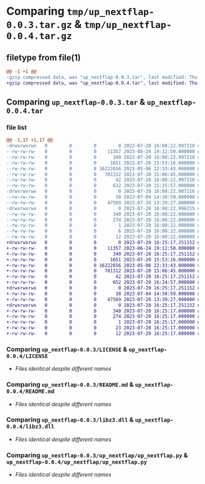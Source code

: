 # Comparing `tmp/up_nextflap-0.0.3.tar.gz` & `tmp/up_nextflap-0.0.4.tar.gz`

## filetype from file(1)

```diff
@@ -1 +1 @@
-gzip compressed data, was "up_nextflap-0.0.3.tar", last modified: Thu Jul 20 16:08:22 2023, max compression
+gzip compressed data, was "up_nextflap-0.0.4.tar", last modified: Thu Jul 20 16:25:17 2023, max compression
```

## Comparing `up_nextflap-0.0.3.tar` & `up_nextflap-0.0.4.tar`

### file list

```diff
@@ -1,17 +1,17 @@
-drwxrwxrwx   0        0        0        0 2023-07-20 16:08:22.997218 up_nextflap-0.0.3/
--rw-rw-rw-   0        0        0    11357 2023-06-24 19:12:50.000000 up_nextflap-0.0.3/LICENSE
--rw-rw-rw-   0        0        0      340 2023-07-20 16:08:22.997218 up_nextflap-0.0.3/PKG-INFO
--rw-rw-rw-   0        0        0     1651 2023-07-20 15:53:16.000000 up_nextflap-0.0.3/README.md
--rw-rw-rw-   0        0        0 16222656 2023-05-06 22:33:43.000000 up_nextflap-0.0.3/libz3.dll
--rw-rw-rw-   0        0        0   781312 2023-07-20 15:06:45.000000 up_nextflap-0.0.3/nextflap.pyd
--rw-rw-rw-   0        0        0       42 2023-07-20 16:08:22.997218 up_nextflap-0.0.3/setup.cfg
--rw-rw-rw-   0        0        0      632 2023-07-20 15:15:57.000000 up_nextflap-0.0.3/setup.py
-drwxrwxrwx   0        0        0        0 2023-07-20 16:08:22.987216 up_nextflap-0.0.3/up_nextflap/
--rw-rw-rw-   0        0        0       38 2023-07-04 14:38:59.000000 up_nextflap-0.0.3/up_nextflap/__init__.py
--rw-rw-rw-   0        0        0    47569 2023-07-20 13:39:27.000000 up_nextflap-0.0.3/up_nextflap/up_nextflap.py
-drwxrwxrwx   0        0        0        0 2023-07-20 16:08:22.996215 up_nextflap-0.0.3/up_nextflap.egg-info/
--rw-rw-rw-   0        0        0      340 2023-07-20 16:08:22.000000 up_nextflap-0.0.3/up_nextflap.egg-info/PKG-INFO
--rw-rw-rw-   0        0        0      274 2023-07-20 16:08:22.000000 up_nextflap-0.0.3/up_nextflap.egg-info/SOURCES.txt
--rw-rw-rw-   0        0        0        1 2023-07-20 16:08:22.000000 up_nextflap-0.0.3/up_nextflap.egg-info/dependency_links.txt
--rw-rw-rw-   0        0        0        6 2023-07-20 16:08:22.000000 up_nextflap-0.0.3/up_nextflap.egg-info/requires.txt
--rw-rw-rw-   0        0        0       12 2023-07-20 16:08:22.000000 up_nextflap-0.0.3/up_nextflap.egg-info/top_level.txt
+drwxrwxrwx   0        0        0        0 2023-07-20 16:25:17.251152 up_nextflap-0.0.4/
+-rw-rw-rw-   0        0        0    11357 2023-06-24 19:12:50.000000 up_nextflap-0.0.4/LICENSE
+-rw-rw-rw-   0        0        0      340 2023-07-20 16:25:17.251152 up_nextflap-0.0.4/PKG-INFO
+-rw-rw-rw-   0        0        0     1651 2023-07-20 15:53:16.000000 up_nextflap-0.0.4/README.md
+-rw-rw-rw-   0        0        0 16222656 2023-05-06 22:33:43.000000 up_nextflap-0.0.4/libz3.dll
+-rw-rw-rw-   0        0        0   781312 2023-07-20 15:06:45.000000 up_nextflap-0.0.4/nextflap.pyd
+-rw-rw-rw-   0        0        0       42 2023-07-20 16:25:17.251152 up_nextflap-0.0.4/setup.cfg
+-rw-rw-rw-   0        0        0      652 2023-07-20 16:24:57.000000 up_nextflap-0.0.4/setup.py
+drwxrwxrwx   0        0        0        0 2023-07-20 16:25:17.251152 up_nextflap-0.0.4/up_nextflap/
+-rw-rw-rw-   0        0        0       38 2023-07-04 14:38:59.000000 up_nextflap-0.0.4/up_nextflap/__init__.py
+-rw-rw-rw-   0        0        0    47569 2023-07-20 13:39:27.000000 up_nextflap-0.0.4/up_nextflap/up_nextflap.py
+drwxrwxrwx   0        0        0        0 2023-07-20 16:25:17.251152 up_nextflap-0.0.4/up_nextflap.egg-info/
+-rw-rw-rw-   0        0        0      340 2023-07-20 16:25:17.000000 up_nextflap-0.0.4/up_nextflap.egg-info/PKG-INFO
+-rw-rw-rw-   0        0        0      274 2023-07-20 16:25:17.000000 up_nextflap-0.0.4/up_nextflap.egg-info/SOURCES.txt
+-rw-rw-rw-   0        0        0        1 2023-07-20 16:25:17.000000 up_nextflap-0.0.4/up_nextflap.egg-info/dependency_links.txt
+-rw-rw-rw-   0        0        0       23 2023-07-20 16:25:17.000000 up_nextflap-0.0.4/up_nextflap.egg-info/requires.txt
+-rw-rw-rw-   0        0        0       12 2023-07-20 16:25:17.000000 up_nextflap-0.0.4/up_nextflap.egg-info/top_level.txt
```

### Comparing `up_nextflap-0.0.3/LICENSE` & `up_nextflap-0.0.4/LICENSE`

 * *Files identical despite different names*

### Comparing `up_nextflap-0.0.3/README.md` & `up_nextflap-0.0.4/README.md`

 * *Files identical despite different names*

### Comparing `up_nextflap-0.0.3/libz3.dll` & `up_nextflap-0.0.4/libz3.dll`

 * *Files identical despite different names*

### Comparing `up_nextflap-0.0.3/up_nextflap/up_nextflap.py` & `up_nextflap-0.0.4/up_nextflap/up_nextflap.py`

 * *Files identical despite different names*

